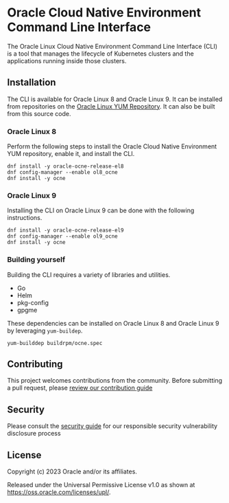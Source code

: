 # Oracle Cloud Native Environment Command Line Interface

The Oracle Linux Cloud Native Environment Command Line Interface (CLI) is a
tool that manages the lifecycle of Kubernetes clusters and the applications
running inside those clusters.

## Installation

The CLI is available for Oracle Linux 8 and Oracle Linux 9.  It can be
installed from repositories on the [Oracle Linux YUM Repository](https://yum.oracle.com).  It can also be built from this source code.

### Oracle Linux 8

Perform the following steps to install the Oracle Cloud Native Environment
YUM repository, enable it, and install the CLI.

```
dnf install -y oracle-ocne-release-el8
dnf config-manager --enable ol8_ocne
dnf install -y ocne
```

### Oracle Linux 9

Installing the CLI on Oracle Linux 9 can be done with the following
instructions.

```
dnf install -y oracle-ocne-release-el9
dnf config-manager --enable ol9_ocne
dnf install -y ocne
```

### Building yourself

Building the CLI requires a variety of libraries and utilities.
- Go
- Helm
- pkg-config
- gpgme

These dependencies can be installed on Oracle Linux 8 and Oracle Linux 9
by leveraging `yum-buildep`.

```
yum-builddep buildrpm/ocne.spec
```

## Contributing

This project welcomes contributions from the community. Before submitting a pull request, please [review our contribution guide](./CONTRIBUTING.md)

## Security

Please consult the [security guide](./SECURITY.md) for our responsible security vulnerability disclosure process

## License

Copyright (c) 2023 Oracle and/or its affiliates.

Released under the Universal Permissive License v1.0 as shown at
<https://oss.oracle.com/licenses/upl/>.
